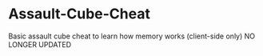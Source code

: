 # Assault-Cube-Cheat
Basic assault cube cheat to learn how memory works (client-side only)
NO LONGER UPDATED
